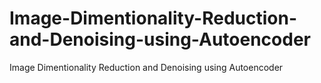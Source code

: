# Image-Dimentionality-Reduction-and-Denoising-using-Autoencoder
Image Dimentionality Reduction and Denoising using Autoencoder
